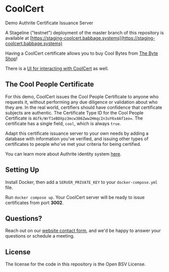 # CoolCert

Demo Authrite Certificate Issuance Server

A Stageline ("testnet") deployment of the master branch of this repository is available at [https://staging-coolcert.babbage.systems](https://staging-coolcert.babbage.systems)

Having a CoolCert certificate allows you to buy Cool Bytes from [The Byte Shop](https://github.com/p2ppsr/byte-shop)!

There is a [UI for interacting with CoolCert](https://github.com/p2ppsr/coolcert-ui) as well.

## The Cool People Certificate

For this demo, CoolCert issues the Cool People Certificate to anyone who requests it, without performing any due diligence or validation about who they are. In the real world, certifiers should have confidence that certificate subjects are authentic. The Certificate Type ID for the Cool People Certificate is `AGfk/WrT1eBDXpz3mcw386Zww2HmqcIn3uY6x4Af1eo=`. The certificate has a single field, `cool`, which is always `true`.

Adapt this certificate issuance server to your own needs by adding a database with information you've verified, and issuing other types of certificates to people who've met your criteria for being certified.

You can learn more about Authrite identity system [here](https://projectbabbage.com/authrite).

## Setting Up

Install Docker, then add a `SERVER_PRIVATE_KEY` to your `docker-compose.yml` file.

Run `docker compose up`. Your CoolCert server will be ready to issue certificates from port **3002**.

## Questions?

Reach out on our [website contact form](https://projectbabbage.com/contact), and we'd be happy to answer your questions or schedule a meeting.

## License

The license for the code in this repository is the Open BSV License.
